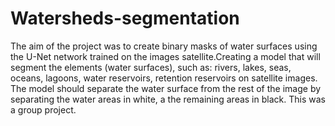 # Watersheds-segmentation
The aim of the project was to create binary masks of water surfaces using the U-Net network trained on the images satellite.Creating a model that will segment the elements (water surfaces), such as: rivers, lakes, seas, oceans, lagoons, water reservoirs, retention reservoirs on satellite images. The model should separate the water surface from the rest of the image by separating the water areas in white, a the remaining areas in black. This was a group project. 
